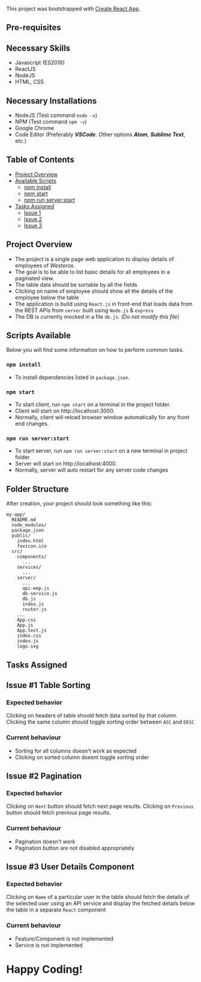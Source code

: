 
This project was bootstrapped with [Create React App](https://github.com/facebookincubator/create-react-app).

## Pre-requisites

## Necessary Skills
  - Javascript (ES2016)
  - ReactJS
  - NodeJS
  - HTML, CSS

## Necessary Installations
  - NodeJS (Test command `node -v`)
  - NPM (Test command `npm -v`)
  - Google Chrome
  - Code Editor (Preferably ***VSCode***. Other options ***Atom***, ***Sublime Text***, etc.)

## Table of Contents

- [Project Overview](#project-overview)
- [Available Scripts](#available-scripts)
  - [npm install](#npm-install)
  - [npm start](#npm-start)
  - [npm run server:start](#npm-run-serverstart)
- [Tasks Assigned](#tasks-assigned)
  - [Issue 1](#issue-1-table-sorting)
  - [Issue 2](#issue-2-pagination)
  - [Issue 3](#issue-3-user-details-component)

## Project Overview
  - The project is a single page web application to display details of employees of *Westeros*.
  - The goal is to be able to list basic details for all employees in a paginated view.
  - The table data should be sortable by all the fields
  - Clicking on name of employee should show all the details of the employee below the table
  - The application is build using `React.js` in front-end that loads data from the REST APIs from `server` built using `Node.js` & `express`
  - The DB is currently mocked in a file `db.js`. (*Do not modify this file*)


## Scripts Available

Below you will find some information on how to perform common tasks.<br>

### `npm install`
  - To install dependencies listed in `package.json`.

### `npm start`
  - To start client, run `npm start` on a terminal in the project folder.
  - Client will start on http://localhost:3000.
  - Normally, client will reload browser window automatically for any front end changes.

### `npm run server:start`

  - To start server, run `npm run server:start` on a new terminal in project folder
  - Server will start on http://localhost:4000.
  - Normally, server will auto restart for any server code changes

## Folder Structure

After creation, your project should look something like this:

```
my-app/
  README.md
  node_modules/
  package.json
  public/
    index.html
    favicon.ico
  src/
    components/
      ...
    services/
      ...
    server/
      ...
      api-emp.js
      db-service.js
      db.js
      index.js
      router.js
    ...
    App.css
    App.js
    App.test.js
    index.css
    index.js
    logo.svg
```
## Tasks Assigned

## Issue #1 **Table Sorting**

### Expected behavior

  Clicking on headers of table should fetch data sorted by that column. Clicking the same column should toggle sorting order between `ASC` and `DESC`

### Current behaviour
  - Sorting for all columns doesn't work as expected
  - Clicking on sorted column doesnt toggle sorting order


## Issue #2 **Pagination**

### Expected behavior
  Clicking on `Next` button should fetch next page results. Clicking on `Previous` button should fetch previous page results.

### Current behaviour
  - Pagination doesn't work
  - Pagination button are not disabled appropriately


## Issue #3 **User Details Component**

### Expected behavior
  Clicking on `Name` of a particular user in the table should fetch the details of the selected user using an API service and display the fetched details below the table in a separate `React` component

### Current behaviour
  - Feature/Component is not implemented
  - Service is not implemented

# Happy Coding!
